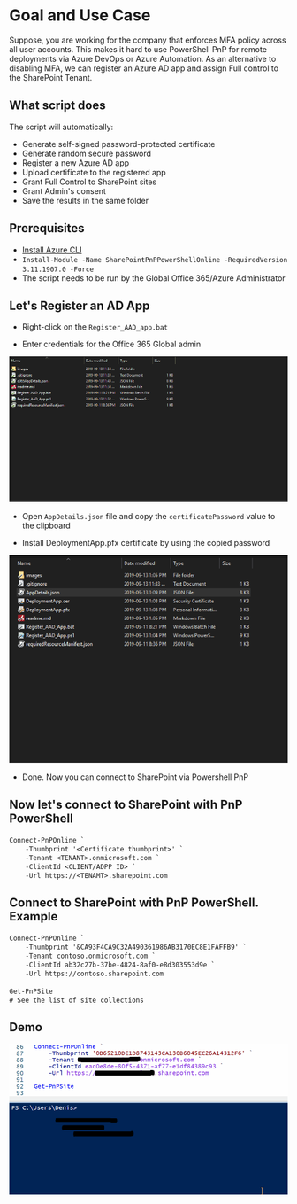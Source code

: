 # Goal and Use Case

Suppose, you are working for the company that enforces MFA policy across all user accounts. This makes it hard to use PowerShell PnP for remote deployments via Azure DevOps or Azure Automation. As an alternative to disabling MFA, we can register an Azure AD app and assign Full control to the SharePoint Tenant. 


## What script does
The script will automatically:
- Generate self-signed password-protected certificate
- Generate random secure password
- Register a new Azure AD app
- Upload certificate to the registered app
- Grant Full Control to SharePoint sites
- Grant Admin's consent
- Save the results in the same folder



## Prerequisites
- [Install Azure CLI](https://docs.microsoft.com/en-us/cli/azure/install-azure-cli-windows?view=azure-cli-latest)
- `Install-Module -Name SharePointPnPPowerShellOnline -RequiredVersion 3.11.1907.0 -Force`
- The script needs to be run by the Global Office 365/Azure Administrator

## Let's Register an AD App

- Right-click on the `Register_AAD_app.bat`

- Enter credentials for the Office 365 Global admin

![](images/AppRegistration.gif)

- Open `AppDetails.json` file and copy the `certificatePassword` value to the clipboard

- Install DeploymentApp.pfx certificate by using the copied password

![](images/InstallCertificate.gif)


- Done. Now you can connect to SharePoint via Powershell PnP

## Now let's connect to SharePoint with PnP PowerShell
```
Connect-PnPOnline `
    -Thumbprint '<Certificate thumbprint>' `
    -Tenant <TENANT>.onmicrosoft.com `
    -ClientId <CLIENT/ADPP ID> `
    -Url https://<TENAMT>.sharepoint.com

```
## Connect to SharePoint with PnP PowerShell. Example

```
Connect-PnPOnline `
    -Thumbprint '&CA93F4CA9C32A490361986AB3170EC8E1FAFFB9' `
    -Tenant contoso.onmicrosoft.com `
    -ClientId ab32c27b-37be-4824-8af0-e8d303553d9e `
    -Url https://contoso.sharepoint.com
    
Get-PnPSite
# See the list of site collections
```

## Demo
![](images/DemoPowerShell.gif)